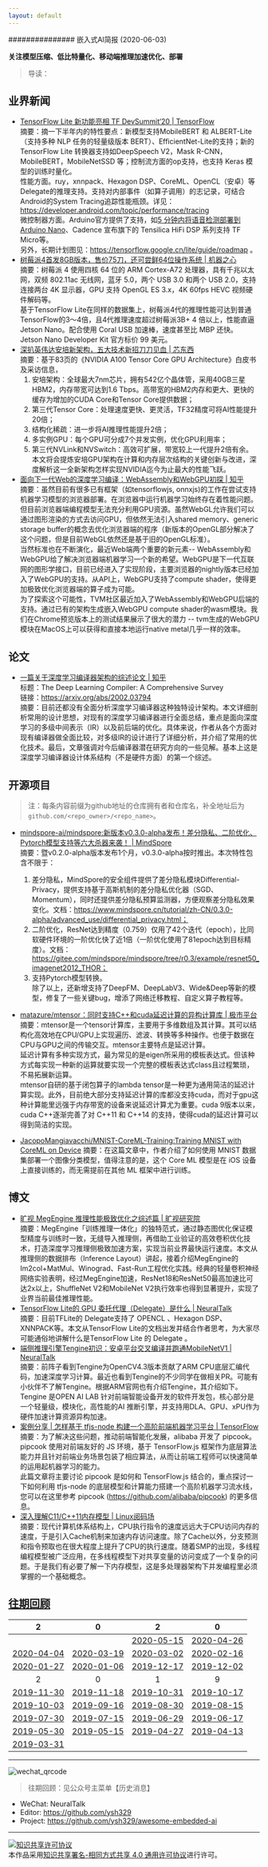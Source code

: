 ```yaml
---
layout: default
---
```


############### 嵌入式AI简报 (2020-06-03)

**关注模型压缩、低比特量化、移动端推理加速优化、部署**  

> 导读：

## 业界新闻

- [TensorFlow Lite 新功能亮相 TF DevSummit‘20 | TensorFlow](https://mp.weixin.qq.com/s/G-LyRhJwhYk1rvj6vmMFLg)  
摘要：摘一下半年内的特性要点：新模型支持MobileBERT 和 ALBERT-Lite（支持多种 NLP 任务的轻量级版本 BERT）、EfficientNet-Lite的支持；新的 TensorFlow Lite 转换器支持如DeepSpeech V2，Mask R-CNN，MobileBERT，MobileNetSSD 等；控制流方面的op支持，也支持 Keras 模型的训练时量化。  
性能方面。ruy，xnnpack、Hexagon DSP、CoreML、OpenCL（安卓）等Delegate的推理支持。支持对内部事件（如算子调用）的志记录，可结合Android的System Tracing追踪性能瓶颈。详见：https://developer.android.com/topic/performance/tracing  
微控制器方面。Arduino官方提供了支持，如[5 分钟内将语音检测部署到 Arduino Nano](https://mp.weixin.qq.com/s/2rEM7T5WiaS8ft4WLYCNsg)、Cadence 宣布旗下的 Tensilica HiFi DSP 系列支持 TF Micro等。  
另外，长期计划图见：https://tensorflow.google.cn/lite/guide/roadmap 。  
- [树莓派4首发8GB版本，售价75刀，还可尝鲜64位操作系统 | 机器之心](https://mp.weixin.qq.com/s/QnaX9_JcBuF4kVSpcD-O7Q)  
摘要：树莓派 4 使用四核 64 位的 ARM Cortex-A72 处理器，具有千兆以太网，双频 802.11ac 无线网，蓝牙 5.0，两个 USB 3.0 和两个 USB 2.0，支持连接两台 4K 显示器，GPU 支持 OpenGL ES 3.x，4K 60fps HEVC 视频硬件解码等。  
基于TensorFlow Lite在同样的数据集上，树莓派4代的推理性能可达到普通TensorFlow的3～4倍，且4代推理速度超过树莓派3B+ 4 倍以上，性能直逼 Jetson Nano。配合使用 Coral USB 加速棒，速度甚至比 MBP 还快。Jetson Nano Developer Kit 官方标价 99 美元。  
- [深扒英伟达安培新架构，五大技术新招刀刀见血 | 芯东西](https://mp.weixin.qq.com/s/SXQ7eGNvVsOJUJHLEkIKUg)  
摘要：基于83页的《NVIDIA A100 Tensor Core GPU Architecture》白皮书及采访信息，
  1. 安培架构：全球最大7nm芯片，拥有542亿个晶体管，采用40GB三星HBM2，内存带宽可达到1.6 Tbps。高带宽的HBM2内存和更大、更快的缓存为增加的CUDA Core和Tensor Core提供数据；
  2. 第三代Tensor Core：处理速度更快、更灵活，TF32精度可将AI性能提升20倍；
  3. 结构化稀疏：进一步将AI推理性能提升2倍；
  4. 多实例GPU：每个GPU可分成7个并发实例，优化GPU利用率；
  5. 第三代NVLink和NVSwitch：高效可扩展，带宽较上一代提升2倍有余。
本文将会提炼安培GPU架构在计算和内存层次结构的关键创新与改进，深度解析这一全新架构怎样实现NVIDIA迄今为止最大的性能飞跃。  
- [面向下一代Web的深度学习编译：WebAssembly和WebGPU初探 | 知乎](https://zhuanlan.zhihu.com/p/141008345)  
摘要：虽然目前有很多已有框架（如tensorflowjs, onnxjs)的工作在尝试支持机器学习模型的浏览器部署。在浏览器中运行机器学习始终存在着性能问题。但目前浏览器端编程模型无法充分利用GPU资源。虽然WebGL允许我们可以通过图形渲染的方式去访问GPU，但依然无法引入shared memory、generic storage buffer的概念去优化浏览器端的程序（新版本的OpenGL部分解决了这个问题，但是目前WebGL依然还是基于旧的OpenGL标准）。  
当然标准也在不断演化，最近Web端两个重要的新元素-- WebAssembly和WebGPU给了解决浏览器端机器学习一个新的希望。WebGPU是下一代互联网的图形学接口，目前已经进入了实现阶段，主要浏览器的nightly版本已经加入了WebGPU的支持。从API上，WebGPU支持了compute shader，使得更加极致优化浏览器端的算子成为可能。  
为了探索这个可能性，TVM社区最近加入了WebAssembly和WebGPU后端的支持。通过已有的架构生成嵌入WebGPU compute shader的wasm模块。我们在Chrome预览版本上的测试结果展示了很大的潜力 -- tvm生成的WebGPU模块在MacOS上可以获得和直接本地运行native metal几乎一样的效率。


## 论文


- [一篇关于深度学习编译器架构的综述论文 | 知乎](https://zhuanlan.zhihu.com/p/139552817)  
标题：The Deep Learning Compiler: A Comprehensive Survey  
链接：https://arxiv.org/abs/2002.03794  
摘要：目前还都没有全面分析深度学习编译器这种独特设计架构。本文详细剖析常用的设计思想，对现有的深度学习编译器进行全面总结，重点是面向深度学习的多级中间表示（IR）以及前后端的优化。具体来说，作者从各个方面对现有编译器做全面比较，对多级IR的设计进行了详细分析，并介绍了常用的优化技术。最后，文章强调对今后编译器潜在研究方向的一些见解。基本上这是深度学习编译器设计体系结构（不是硬件方面）的第一个综述。  

## 开源项目

> 注：每条内容前缀为github地址的仓库拥有者和仓库名，补全地址后为`github.com/<repo_owner>/<repo_name>`。

- [mindspore-ai/mindspore:新版本v0.3.0-alpha发布！差分隐私、二阶优化、Pytorch模型支持等六大杀器来袭！ | MindSpore](https://mp.weixin.qq.com/s/5dvKTKgXt1Rl6hdKwWPr2A)  
摘要：暨v0.2.0-alpha版本发布1个月，v0.3.0-alpha按时推出。本次特性包含不限于：
  1. 差分隐私，MindSpore的安全组件提供了差分隐私模块Differential-Privacy，提供支持基于高斯机制的差分隐私优化器（SGD、Momentum），同时还提供差分隐私预算监测器，方便观察差分隐私效果变化。文档：https://www.mindspore.cn/tutorial/zh-CN/0.3.0-alpha/advanced_use/differential_privacy.html；  
  2. 二阶优化，ResNet达到精度（0.759）仅用了42个迭代（epoch），比同软硬件环境的一阶优化快了近1倍（一阶优化使用了81epoch达到目标精度）。文档：https://gitee.com/mindspore/mindspore/tree/r0.3/example/resnet50_imagenet2012_THOR；
  3. 支持Pytorch模型转换。  
除了以上，还新增支持了DeepFM、DeepLabV3、Wide&Deep等新的模型，修复了一些关键bug，增添了网络迁移教程、自定义算子教程等。  
- [matazure/mtensor：同时支持C++和cuda延迟计算的异构计算库 | 极市平台](https://mp.weixin.qq.com/s/3Z_ZvJ7p2z-TqfHwtCp_5Q)  
摘要：mtensor是一个tensor计算库，主要用于多维数组及其计算。其可以结构化高效地在CPU/GPU上实现遍历、滤波、转换等多种操作。也便于数据在CPU与GPU之间的传输交互。mtensor主要特点是延迟计算。  
延迟计算有多种实现方式，最为常见的是eigen所采用的模板表达式。但该种方式每实现一种新的运算就要实现一个完整的模板表达式class且过程繁琐，不易拓展新运算。  
mtensor自研的基于闭包算子的lambda tensor是一种更为通用简洁的延迟计算实现。此外，目前绝大部分支持延迟计算的库都没支持cuda，而对于gpu这种计算能里远强于内存带宽的设备来说延迟计算尤为重要。cuda 9版本以来，cuda C++逐渐完善了对 C++11 和 C++14 的支持，使得cuda的延迟计算可以得到简洁的实现。  

- [JacopoMangiavacchi/MNIST-CoreML-Training:Training MNIST with CoreML on Device](https://mp.weixin.qq.com/s/JNYjA7hctJlkwW6prUEEvQ)
摘要：在这篇文章中，作者介绍了如何使用 MNIST 数据集部署一个图像分类模型，值得注意的是，这个 Core ML 模型是在 iOS 设备上直接训练的，而无需提前在其他 ML 框架中进行训练。


## 博文

- [旷视 MegEngine 推理性能极致优化之综述篇 | 旷视研究院](https://mp.weixin.qq.com/s/FKIibmuNrpSnR7tXlXs8Pg)  
摘要：MegEngine「训练推理一体化」的独特范式，通过静态图优化保证模型精度与训练时一致，无缝导入推理侧，再借助工业验证的高效卷积优化技术，打造深度学习推理侧极致加速方案，实现当前业界最快运行速度。本文从推理侧的数据排布（Inference Layout）讲起，接着介绍MegEngine的Im2col+MatMul、Winograd、Fast-Run工程优化实践。经典的轻量卷积神经网络实验表明，经过MegEngine加速，ResNet18和ResNet50最高加速比可达2x以上，ShuffleNet V2和MobileNet V2执行效率也得到显著提升，实现了业界当前最佳推理性能。  
- [TensorFlow Lite的 GPU 委托代理（Delegate）是什么 | NeuralTalk](https://mp.weixin.qq.com/s/jxW7mcysdl-CsUHb5oYVVQ)  
摘要：目前TFLite的 Delegate支持了 OPENCL 、Hexagon DSP、XNNPACK等。本文从TensorFlow Lite的文档出发并结合作者思考，为大家尽可能通俗地讲解什么是TensorFlow Lite 的 Delegate 。
- [端侧推理引擎Tengine初识：安卓平台交叉编译并跑通MobileNetV1 | NeuralTalk](https://mp.weixin.qq.com/s/8NZohymDz9F6llOUOCUVuw)  
摘要：前阵子看到Tengine为OpenCV4.3版本贡献了ARM CPU底层汇编代码，加速深度学习计算。最近也看到Tengine的不少同学在做相关PR。可能有小伙伴不了解Tengine。根据ARM官网也有介绍Tengine，其介绍如下。Tengine 是OPEN AI LAB 针对前端智能设备开发的软件开发包，核心部分是一个轻量级，模块化，高性能的AI 推断引擎，并支持用DLA、GPU、xPU作为硬件加速计算资源异构加速。
- [案例分享 | 怎样基于 tfjs-node 构建一个高阶前端机器学习平台 | TensorFlow](https://mp.weixin.qq.com/s/KZZPh9N2tFdWEkfW_ODlHw)  
摘要：为了解决这些问题，推动前端智能化发展，alibaba 开发了 pipcook。pipcook 使用对前端友好的 JS 环境，基于 TensorFlow.js 框架作为底层算法能力并且针对前端业务场景包装了相应算法，从而让前端工程师可以快速简单的运用起机器学习的能力。  
此篇文章将主要讨论 pipcook 是如何和 TensorFlow.js 结合的，重点探讨一下如何利用 tfjs-node 的底层模型和计算能力搭建一个高阶机器学习流水线，您可以在这里参考 pipcook (https://github.com/alibaba/pipcook) 的更多信息。  
- [深入理解C11/C++11内存模型 | Linux阅码场](https://mp.weixin.qq.com/s/YV2lY9uUbWUq_HWh8z_hSw)  
摘要：现代计算机体系结构上，CPU执行指令的速度远远大于CPU访问内存的速度，于是引入Cache机制来加速内存访问速度。除了Cache以外，分支预测和指令预取也在很大程度上提升了CPU的执行速度。随着SMP的出现，多线程编程模型被广泛应用，在多线程模型下对共享变量的访问变成了一个复杂的问题。于是我们有必要了解一下内存模型，这是多处理器架构下并发编程里必须掌握的一个基础概念。


## [往期回顾](https://github.com/ysh329/awesome-embedded-ai)


| 2 | 0 | 2 | 0 |
|:---:|:---:|:---:|:---:|
|  |  | [2020-05-15](../embedded-ai-report/2020-05-15.md) | [2020-04-26](../embedded-ai-report/2020-04-26.md) |  
| [2020-04-04](../embedded-ai-report/2020-04-04.md) | [2020-03-19](../embedded-ai-report/2020-03-19.md) | [2020-03-02](../embedded-ai-report/2020-03-02.md) | [2020-02-16](../embedded-ai-report/2020-02-16.md) |  
| [2020-01-27](../embedded-ai-report/2020-01-27.md) | [2020-01-06](../embedded-ai-report/2020-01-06.md) | [2019-12-17](../embedded-ai-report/2019-12-17.md)  |  [2019-12-02](../embedded-ai-report/2019-12-02.md) |
| 2 | 0 | 1 | 9 |  
| [2019-11-30](../embedded-ai-report/2019-11-30.md) | [2019-11-18](../embedded-ai-report/2019-11-18.md) | [2019-10-31](../embedded-ai-report/2019-10-31.md)  |  [2019-10-17](../embedded-ai-report/2019-10-17.md) |  
| [2019-10-03](../embedded-ai-report/2019-10-03.md) | [2019-09-16](../embedded-ai-report/2019-09-16.md) | [2019-08-30](../embedded-ai-report/2019-08-30.md)  |  [2019-08-15](../embedded-ai-report/2019-08-15.md) |  
| [2019-07-30](../embedded-ai-report/2019-07-30.md) | [2019-07-15](../embedded-ai-report/2019-07-15.md) | [2019-06-29](../embedded-ai-report/2019-06-29.md)  |  [2019-06-17](../embedded-ai-report/2019-06-17.md) |  
| [2019-05-30](../embedded-ai-report/2019-05-30.md) | [2019-05-15](../embedded-ai-report/2019-05-15.md) | [2019-04-27](../embedded-ai-report/2019-04-27.md)  |  [2019-04-13](../embedded-ai-report/2019-04-13.md) |  
| [2019-03-31](../embedded-ai-report/2019-03-31.md) | | |  

----

![wechat_qrcode](../wechat_qrcode.jpg)

> 往期回顾：见公众号主菜单【历史消息】
- WeChat: NeuralTalk  
- Editor: https://github.com/ysh329  
- Project: https://github.com/ysh329/awesome-embedded-ai  

----

<a rel="license" href="http://creativecommons.org/licenses/by-sa/4.0/"><img alt="知识共享许可协议" style="border-width:0" src="https://i.creativecommons.org/l/by-sa/4.0/88x31.png" /></a><br />本作品采用<a rel="license" href="http://creativecommons.org/licenses/by-sa/4.0/">知识共享署名-相同方式共享 4.0 通用许可协议</a>进行许可。

